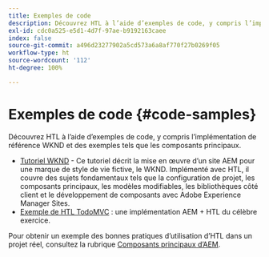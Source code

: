 ```yaml
---
title: Exemples de code
description: Découvrez HTL à l’aide d’exemples de code, y compris l’implémentation de référence WKND et des exemples tels que les composants principaux.
exl-id: cdc0a525-e5d1-4d7f-97ae-b9192163caee
index: false
source-git-commit: a496d23277902a5cd573a6a8af770f27b0269f05
workflow-type: ht
source-wordcount: '112'
ht-degree: 100%

---
```



# Exemples de code {#code-samples}

Découvrez HTL à l’aide d’exemples de code, y compris l’implémentation de référence WKND et des exemples tels que les composants principaux.

* [Tutoriel WKND](https://experienceleague.adobe.com/fr/docs/experience-manager-learn/getting-started-wknd-tutorial-develop/overview) - Ce tutoriel décrit la mise en œuvre d’un site AEM pour une marque de style de vie fictive, le WKND. Implémenté avec HTL, il couvre des sujets fondamentaux tels que la configuration de projet, les composants principaux, les modèles modifiables, les bibliothèques côté client et le développement de composants avec Adobe Experience Manager Sites.
* [Exemple de HTL TodoMVC](https://github.com/Adobe-Marketing-Cloud/aem-htl-sample-todomvc) : une implémentation AEM + HTL du célèbre exercice.

Pour obtenir un exemple des bonnes pratiques d’utilisation d’HTL dans un projet réel, consultez la rubrique [Composants principaux d’AEM](https://experienceleague.adobe.com/fr/docs/experience-manager-core-components/using/introduction).
